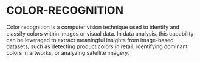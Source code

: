 # COLOR-RECOGNITION
Color recognition is a computer vision technique used to identify and classify colors within images or visual data. In data analysis, this capability can be leveraged to extract meaningful insights from image-based datasets, such as detecting product colors in retail, identifying dominant colors in artworks, or analyzing satellite imagery.
